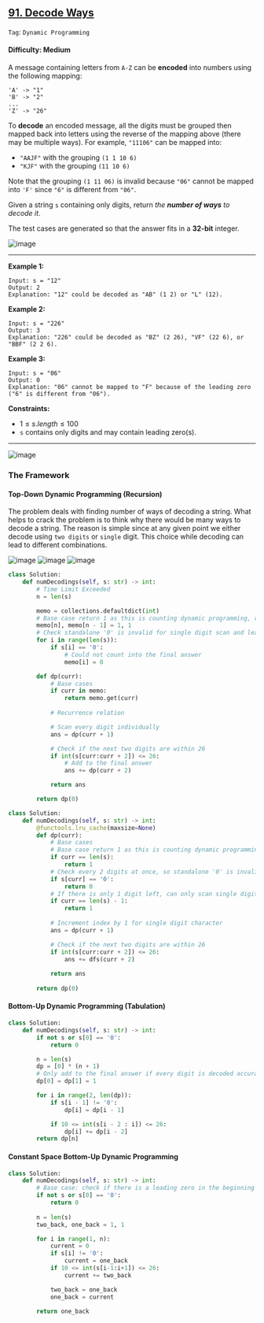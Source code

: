 ## [91. Decode Ways](https://leetcode.com/problems/decode-ways)

```Tag```: ```Dynamic Programming```

#### Difficulty: Medium

A message containing letters from ```A-Z``` can be __encoded__ into numbers using the following mapping:
```
'A' -> "1"
'B' -> "2"
...
'Z' -> "26"
```

To __decode__ an encoded message, all the digits must be grouped then mapped back into letters using the reverse of the mapping above (there may be multiple ways). For example, ```"11106"``` can be mapped into:

- ```"AAJF"``` with the grouping ```(1 1 10 6)```
- ```"KJF"``` with the grouping ```(11 10 6)```

Note that the grouping ```(1 11 06)``` is invalid because ```"06"``` cannot be mapped into ```'F'``` since ```"6"``` is different from ```"06"```.

Given a string ```s``` containing only digits, return _the __number of ways__ to decode it_.

The test cases are generated so that the answer fits in a __32-bit__ integer.

![image](https://github.com/quananhle/Python/assets/35042430/8f86e2e3-46d8-4d99-9bf1-df419a0c0978)

---

__Example 1:__
```
Input: s = "12"
Output: 2
Explanation: "12" could be decoded as "AB" (1 2) or "L" (12).
```

__Example 2:__
```
Input: s = "226"
Output: 3
Explanation: "226" could be decoded as "BZ" (2 26), "VF" (22 6), or "BBF" (2 2 6).
```

__Example 3:__
```
Input: s = "06"
Output: 0
Explanation: "06" cannot be mapped to "F" because of the leading zero ("6" is different from "06").
```

__Constraints:__

- $1 \le s.length \le 100$
- ```s``` contains only digits and may contain leading zero(s).

---

![image](https://leetcode.com/problems/decode-ways/solutions/525903/Figures/91/91_Decode_Ways_1.png)

### The Framework

#### Top-Down Dynamic Programming (Recursion)

The problem deals with finding number of ways of decoding a string. What helps to crack the problem is to think why there would be many ways to decode a string. The reason is simple since at any given point we either decode using ```two digits``` or ```single``` digit. This choice while decoding can lead to different combinations.

![image](https://leetcode.com/problems/decode-ways/solutions/525903/Figures/91/91_Decode_Ways_2.png)
![image](https://leetcode.com/problems/decode-ways/solutions/525903/Figures/91/91_Decode_Ways_3.png)
![image](https://leetcode.com/problems/decode-ways/solutions/525903/Figures/91/91_Decode_Ways_4.png)

```Python
class Solution:
    def numDecodings(self, s: str) -> int:
        # Time Limit Exceeded
        n = len(s)

        memo = collections.defaultdict(int)
        # Base case return 1 as this is counting dynamic programming, return 0 would reflect 0 itself instead of counting
        memo[n], memo[n - 1] = 1, 1
        # Check standalone '0' is invalid for single digit scan and leading '0' is invalid for double digit scan
        for i in range(len(s)):
            if s[i] == '0':
                # Could not count into the final answer
                memo[i] = 0

        def dp(curr):
            # Base cases
            if curr in memo:
                return memo.get(curr)
            
            # Recurrence relation

            # Scan every digit individually
            ans = dp(curr + 1)

            # Check if the next two digits are within 26
            if int(s[curr:curr + 2]) <= 26:
                # Add to the final answer
                ans += dp(curr + 2)

            return ans

        return dp(0)
```

```Python
class Solution:
    def numDecodings(self, s: str) -> int:    
        @functools.lru_cache(maxsize=None)
        def dp(curr):
            # Base cases
            # Base case return 1 as this is counting dynamic programming, return 0 would reflect 0 itself instead of counting
            if curr == len(s):
                return 1
            # Check every 2 digits at once, so standalone '0' is invalid for single digit scan or leading '0' is invalid for double digit scan
            if s[curr] == '0':
                return 0
            # If there is only 1 digit left, can only scan single digit, number of way is 1
            if curr == len(s) - 1:
                return 1
            
            # Increment index by 1 for single digit character
            ans = dp(curr + 1)

            # Check if the next two digits are within 26
            if int(s[curr:curr + 2]) <= 26:
                ans += dfs(curr + 2)
            
            return ans
            
        return dp(0)
```

#### Bottom-Up Dynamic Programming (Tabulation)

```Python
class Solution:
    def numDecodings(self, s: str) -> int:
        if not s or s[0] == '0':
            return 0

        n = len(s)
        dp = [0] * (n + 1)
        # Only add to the final answer if every digit is decoded accurately until the end of the string
        dp[0] = dp[1] = 1

        for i in range(2, len(dp)):
            if s[i - 1] != '0':
                dp[i] = dp[i - 1]

            if 10 <= int(s[i - 2 : i]) <= 26:
                dp[i] += dp[i - 2]
        return dp[n]
```

#### Constant Space Bottom-Up Dynamic Programming

```Python
class Solution:
    def numDecodings(self, s: str) -> int:
        # Base case: check if there is a leading zero in the beginning of input array
        if not s or s[0] == '0':
            return 0
        
        n = len(s)
        two_back, one_back = 1, 1

        for i in range(1, n):
            current = 0
            if s[i] != '0':
                current = one_back
            if 10 <= int(s[i-1:i+1]) <= 26:
                current += two_back

            two_back = one_back
            one_back = current

        return one_back 
```

